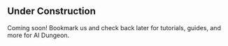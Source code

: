 ## Under Construction

Coming soon! Bookmark us and check back later for tutorials, guides, and more for AI Dungeon.
